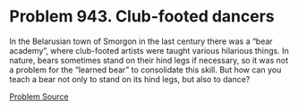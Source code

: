 # Problem 943. Club-footed dancers 

In the Belarusian town of Smorgon in the last century there was a “bear academy”, where club-footed artists were taught various hilarious things. In nature, bears sometimes stand on their hind legs if necessary, so it was not a problem for the “learned bear” to consolidate this skill. But how can you teach a bear not only to stand on its hind legs, but also to dance?

[Problem Source](https://www.trizland.ru/tasks/1848/)